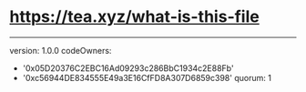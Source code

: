 # https://tea.xyz/what-is-this-file
---
version: 1.0.0
codeOwners:
  - '0x05D20376C2EBC16Ad09293c286BbC1934c2E88Fb'
  - '0xc56944DE834555E49a3E16CfFD8A307D6859c398'
quorum: 1
